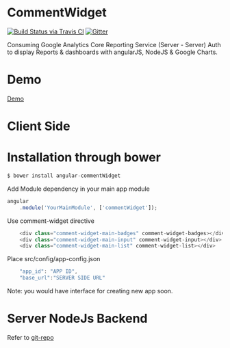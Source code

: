 # CommentWidget

[![Build Status via Travis CI](https://travis-ci.org/mo3taz-abdallh/angular-commentWidget.svg?branch=master)](https://travis-ci.org/mo3taz-abdallh/angular-commentWidget)
[![Gitter](https://img.shields.io/gitter/room/nwjs/nw.js.svg?maxAge=2592000)](https://gitter.im/mo3taz-abdallh/angular-commentWidget)

Consuming Google Analytics Core Reporting Service (Server - Server) Auth to display Reports &amp; dashboards with angularJS, NodeJS &amp; Google Charts.

# Demo
[Demo](http://mo3taz-abdallh.github.io/angular-commentWidget/)

# Client Side

# Installation through bower

```javascript
$ bower install angular-commentWidget
```
Add Module dependency in your main app module

```javascript
angular
    .module('YourMainModule', ['commentWidget']);
```

Use comment-widget directive

```javascript
    <div class="comment-widget-main-badges" comment-widget-badges></div>
    <div class="comment-widget-main-input" comment-widget-input></div>
    <div class="comment-widget-main-list" comment-widget-list></div>
```

Place src/config/app-config.json
```javascript
    "app_id": "APP ID",
    "base_url":"SERVER SIDE URL"
```
Note: you would have interface for creating new app soon.

# Server NodeJs Backend

Refer to [git-repo](https://github.com/mo3taz-abdallh/angular-commentWidget-server)

